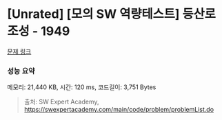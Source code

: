 # [Unrated] [모의 SW 역량테스트] 등산로 조성 - 1949 

[문제 링크](https://swexpertacademy.com/main/code/problem/problemDetail.do?contestProbId=AV5PoOKKAPIDFAUq) 

### 성능 요약

메모리: 21,440 KB, 시간: 120 ms, 코드길이: 3,751 Bytes



> 출처: SW Expert Academy, https://swexpertacademy.com/main/code/problem/problemList.do